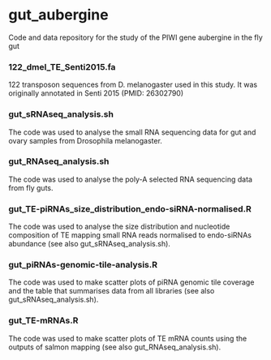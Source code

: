 # gut_aubergine
Code and data repository for the study of the PIWI gene aubergine in the fly gut

### 122_dmel_TE_Senti2015.fa
122 transposon sequences from D. melanogaster used in this study.
It was originally annotated in Senti 2015 (PMID: 26302790)

### gut_sRNAseq_analysis.sh
The code was used to analyse the small RNA sequencing data for gut and ovary samples from Drosophila melanogaster.

### gut_RNAseq_analysis.sh
The code was used to analyse the poly-A selected RNA sequencing data from fly guts.

### gut_TE-piRNAs_size_distribution_endo-siRNA-normalised.R
The code was used to analyse the size distribution and nucleotide composition of TE mapping small RNA reads normalised to endo-siRNAs abundance (see also gut_sRNAseq_analysis.sh).

### gut_piRNAs-genomic-tile-analysis.R
The code was used to make scatter plots of piRNA genomic tile coverage and the table that summarises data from all libraries (see also gut_sRNAseq_analysis.sh).

### gut_TE-mRNAs.R
The code was used to make scatter plots of TE mRNA counts using the outputs of salmon mapping (see also gut_RNAseq_analysis.sh).
